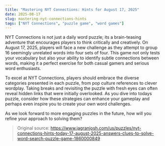 ```yaml
---
title: "Mastering NYT Connections: Hints for August 17, 2025"
date: 2025-08-17
slug: mastering-nyt-connections-hints
tags: ["NYT Connections", "puzzle game", "word games"]
---
```


NYT Connections is not just a daily word puzzle; its a brain-teasing adventure that encourages players to think critically and creatively. On August 17, 2025, players will face a new challenge as they attempt to group 16 seemingly unrelated words into four sets of four. This game not only tests your vocabulary but also your ability to identify subtle connections between words, making it a perfect exercise for both casual gamers and serious word enthusiasts.

To excel at NYT Connections, players should embrace the diverse categories presented in each puzzle, from pop culture references to clever wordplay. Taking breaks and revisiting the puzzle with fresh eyes can often reveal hidden links that were initially overlooked. As you dive into todays puzzle, consider how these strategies can enhance your gameplay and perhaps even inspire you to create your own word challenges.

As we look forward to more engaging puzzles in the future, how will you refine your approach to solving them?
> Original source: https://www.jagranjosh.com/us/puzzles/nyt-connections-hints-today-17-august-2025-answers-clues-to-solve-word-search-puzzle-game-1860000849